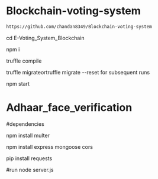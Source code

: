 # Blockchain-voting-system
```bash
https://github.com/chandan8349/Blockchain-voting-system
```
cd E-Voting_System_Blockchain

npm i

truffle compile

truffle migrateortruffle migrate --reset for subsequent runs

npm start

# Adhaar_face_verification
#dependencies

npm install multer

npm install express mongoose cors

pip install requests

#run
node server.js
